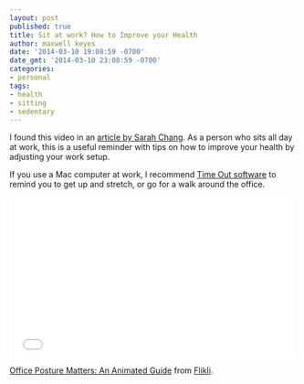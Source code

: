 ```yaml
---
layout: post
published: true
title: Sit at work? How to Improve your Health
author: maxwell keyes
date: '2014-03-10 19:08:59 -0700'
date_gmt: '2014-03-10 23:08:59 -0700'
categories:
- personal
tags:
- health
- sitting
- sedentary
---
```


I found this video in an [article by Sarah
Chang](http://www.themuse.com/advice/the-easy-way-to-boost-your-health-even-when-youre-sitting-all-day).
As a person who sits all day at work, this is a useful reminder with tips on how
to improve your health by adjusting your work setup.

If you use a Mac computer at work, I recommend [Time Out
software](http://www.dejal.com/timeout/) to remind you to get up and stretch, or
go for a walk around the office.

<iframe src="//player.vimeo.com/video/71441709" height="281" width="500" allowfullscreen="" frameborder="0"></iframe>

[Office Posture Matters: An Animated Guide](http://vimeo.com/71441709) from
[Flikli](http://vimeo.com/flikli).
